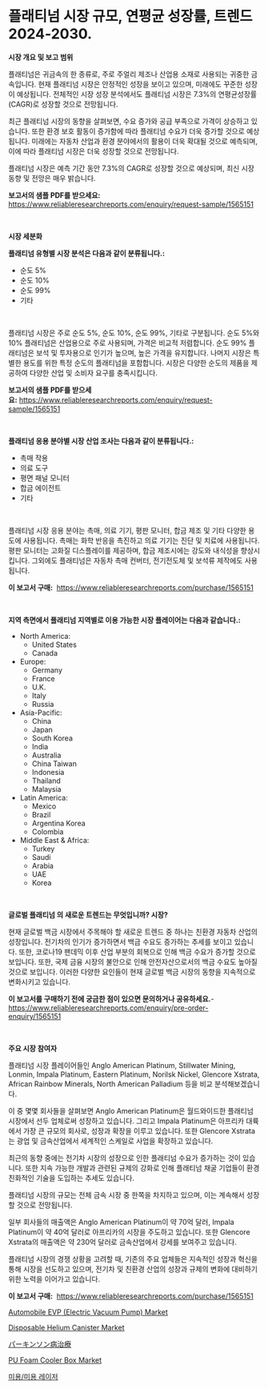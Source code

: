 <p><h1>플래티넘 시장 규모, 연평균 성장률, 트렌드 2024-2030.</h1></p><p><strong>시장 개요 및 보고 범위</strong></p>
<p><p>플래티넘은 귀금속의 한 종류로, 주로 주얼리 제조나 산업용 소재로 사용되는 귀중한 금속입니다. 현재 플래티넘 시장은 안정적인 성장을 보이고 있으며, 미래에도 꾸준한 성장이 예상됩니다. 전체적인 시장 성장 분석에서도 플래티넘 시장은 7.3%의 연평균성장률(CAGR)로 성장할 것으로 전망됩니다. </p><p>최근 플래티넘 시장의 동향을 살펴보면, 수요 증가와 공급 부족으로 가격이 상승하고 있습니다. 또한 환경 보호 활동이 증가함에 따라 플래티넘 수요가 더욱 증가할 것으로 예상됩니다. 미래에는 자동차 산업과 환경 분야에서의 활용이 더욱 확대될 것으로 예측되며, 이에 따라 플래티넘 시장은 더욱 성장할 것으로 전망됩니다.</p><p>플래티넘 시장은 예측 기간 동안 7.3%의 CAGR로 성장할 것으로 예상되며, 최신 시장 동향 및 전망은 매우 밝습니다.</p></p>
<p><strong>보고서의 샘플 PDF를 받으세요:</strong> <a href="https://www.reliableresearchreports.com/enquiry/request-sample/1565151">https://www.reliableresearchreports.com/enquiry/request-sample/1565151</a></p>
<p>&nbsp;</p>
<p><strong>시장 세분화</strong></p>
<p><strong>플래티넘 유형별 시장 분석은 다음과 같이 분류됩니다.:</strong></p>
<p><ul><li>순도 5%</li><li>순도 10%</li><li>순도 99%</li><li>기타</li></ul></p>
<p>&nbsp;</p>
<p><p>플래티넘 시장은 주로 순도 5%, 순도 10%, 순도 99%, 기타로 구분됩니다. 순도 5%와 10% 플래티넘은 산업용으로 주로 사용되며, 가격은 비교적 저렴합니다. 순도 99% 플래티넘은 보석 및 투자용으로 인기가 높으며, 높은 가격을 유지합니다. 나머지 시장은 특별한 용도를 위한 특정 순도의 플래티넘을 포함합니다. 시장은 다양한 순도의 제품을 제공하여 다양한 산업 및 소비자 요구를 충족시킵니다.</p></p>
<p><strong>보고서의 샘플 PDF를 받으세요:</strong>&nbsp;<a href="https://www.reliableresearchreports.com/enquiry/request-sample/1565151">https://www.reliableresearchreports.com/enquiry/request-sample/1565151</a></p>
<p>&nbsp;</p>
<p><strong> 플래티넘 응용 분야별 시장 산업 조사는 다음과 같이 분류됩니다.:</strong></p>
<p><ul><li>촉매 작용</li><li>의료 도구</li><li>평면 패널 모니터</li><li>합금 에이전트</li><li>기타</li></ul></p>
<p>&nbsp;</p>
<p><p>플래티넘 시장 응용 분야는 촉매, 의료 기기, 평판 모니터, 합금 제조 및 기타 다양한 용도에 사용됩니다. 촉매는 화학 반응을 촉진하고 의료 기기는 진단 및 치료에 사용됩니다. 평판 모니터는 고화질 디스플레이를 제공하며, 합금 제조시에는 강도와 내식성을 향상시킵니다. 그외에도 플래티넘은 자동차 촉매 컨버터, 전기전도체 및 보석류 제작에도 사용됩니다.</p></p>
<p><strong>이 보고서 구매:</strong>&nbsp; <a href="https://www.reliableresearchreports.com/purchase/1565151">https://www.reliableresearchreports.com/purchase/1565151</a></p>
<p>&nbsp;</p>
<p><strong>지역 측면에서 플래티넘 지역별로 이용 가능한 시장 플레이어는 다음과 같습니다.:</strong></p>
<p><ul>
    <li>
        North America:
        <ul>
            <li>United States</li>
            <li>Canada</li>
        </ul>
    </li>
    <li>
        Europe:
        <ul>
            <li>Germany</li>
            <li>France</li>
            <li>U.K.</li>
            <li>Italy</li>
            <li>Russia</li>
        </ul>
    </li>
    <li>
        Asia-Pacific:
        <ul>
            <li>China</li>
            <li>Japan</li>
            <li>South Korea</li>
            <li>India</li>
            <li>Australia</li>
            <li>China Taiwan</li>
            <li>Indonesia</li>
            <li>Thailand</li>
            <li>Malaysia</li>
        </ul>
    </li>
    <li>
        Latin America:
        <ul>
            <li>Mexico</li>
            <li>Brazil</li>
            <li>Argentina Korea</li>
            <li>Colombia</li>
        </ul>
    </li>
    <li>
        Middle East & Africa:
        <ul>
            <li>Turkey</li>
            <li>Saudi</li>
            <li>Arabia</li>
            <li>UAE</li>
            <li>Korea</li>
        </ul>
    </li>
    </ul></p>
<p>&nbsp;</p>
<p><strong>글로벌 플래티넘 의 새로운 트렌드는 무엇입니까? 시장?</strong></p>
<p><p>현재 글로벌 백금 시장에서 주목해야 할 새로운 트렌드 중 하나는 친환경 자동차 산업의 성장입니다. 전기차의 인기가 증가하면서 백금 수요도 증가하는 추세를 보이고 있습니다. 또한, 코로나19 팬데믹 이후 산업 부분의 회복으로 인해 백금 수요가 증가할 것으로 보입니다. 또한, 국제 금융 시장의 불안으로 인해 안전자산으로서의 백금 수요도 높아질 것으로 보입니다. 이러한 다양한 요인들이 현재 글로벌 백금 시장의 동향을 지속적으로 변화시키고 있습니다.</p></p>
<p><strong>이 보고서를 구매하기 전에 궁금한 점이 있으면 문의하거나 공유하세요.</strong>- <a href="https://www.reliableresearchreports.com/enquiry/pre-order-enquiry/1565151">https://www.reliableresearchreports.com/enquiry/pre-order-enquiry/1565151</a></p>
<p>&nbsp;</p>
<p><strong>주요 시장 참여자</strong></p>
<p><p>플래티넘 시장 플레이어들인 Anglo American Platinum, Stillwater Mining, Lonmin, Impala Platinum, Eastern Platinum, Norilsk Nickel, Glencore Xstrata, African Rainbow Minerals, North American Palladium 등을 비교 분석해보겠습니다. </p><p>이 중 몇몇 회사들을 살펴보면 Anglo American Platinum은 월드와이드한 플래티넘 시장에서 선두 업체로써 성장하고 있습니다. 그리고 Impala Platinum은 아프리카 대륙에서 가장 큰 규모의 회사로, 성장과 확장을 이루고 있습니다. 또한 Glencore Xstrata는 광업 및 금속산업에서 세계적인 스케일로 사업을 확장하고 있습니다. </p><p>최근의 동향 중에는 전기차 시장의 성장으로 인한 플래티넘 수요가 증가하는 것이 있습니다. 또한 지속 가능한 개발과 관련된 규제의 강화로 인해 플래티넘 채굴 기업들이 환경 친화적인 기술을 도입하는 추세도 있습니다.</p><p>플래티넘 시장의 규모는 전체 금속 시장 중 한쪽을 차지하고 있으며, 이는 계속해서 성장할 것으로 전망됩니다. </p><p>일부 회사들의 매출액은 Anglo American Platinum이 약 70억 달러, Impala Platinum이 약 40억 달러로 아프리카의 시장을 주도하고 있습니다. 또한 Glencore Xstrata의 매출액은 약 230억 달러로 금속산업에서 강세를 보여주고 있습니다. </p><p>플래티넘 시장의 경쟁 상황을 고려할 때, 기존의 주요 업체들은 지속적인 성장과 혁신을 통해 시장을 선도하고 있으며, 전기차 및 친환경 산업의 성장과 규제의 변화에 대비하기 위한 노력을 이어가고 있습니다.</p></p>
<p><strong>이 보고서 구매:</strong>&nbsp;&nbsp;<a href="https://www.reliableresearchreports.com/purchase/1565151">https://www.reliableresearchreports.com/purchase/1565151</a></p>
<p><p><a href="https://summer-dogwood-3e9.notion.site/Automobile-EVP-Electric-Vacuum-Pump-Market-Research-Report-Forecasted-for-Period-from-2024-2031-7484e0932be14245a07ed5d2432552f5">Automobile EVP (Electric Vacuum Pump) Market</a></p><p><a href="https://github.com/Sherrillcrooksxa8i18ucf2m/Market-Research-Report-List-1/blob/main/disposable-helium-canister-market.md">Disposable Helium Canister Market</a></p><p><a href="https://github.com/hwbcz413288296/Market-Research-Report-List-1/blob/main/77653705667.md">パーキンソン病治療</a></p><p><a href="https://issuu.com/reportprime-2/docs/pu-foam-cooler-box-market-size-2030.pptx">PU Foam Cooler Box Market</a></p><p><a href="https://github.com/bunxhcci35271755/Market-Research-Report-List-1/blob/main/62954445299.md">미용/미용 레이저</a></p></p>

